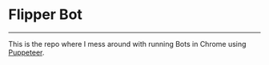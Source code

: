 # Flipper Bot
---
This is the repo where I mess around with running Bots in Chrome using [Puppeteer](https://developer.chrome.com/docs/puppeteer/). 